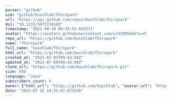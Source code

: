 ```yaml
---
parser: "github"
uid: "github/buschlab/fhirspark"
url: "https://api.github.com/repos/buschlab/fhirspark"
doi: "10.3233/SHTI210169"
timestamp: "2021-09-19 00:33:55.692571"
avatar: "https://avatars.githubusercontent.com/u/41995646?v=4"
repo_url: "https://github.com/buschlab/fhirspark"
name: "fhirspark"
full_name: "buschlab/fhirspark"
html_url: "https://github.com/buschlab/fhirspark"
created_at: "2021-02-03T09:43:58Z"
updated_at: "2021-07-08T09:41:58Z"
clone_url: "https://github.com/buschlab/fhirspark.git"
size: 880
language: "Java"
subscribers_count: 6
owner: {"html_url": "https://github.com/buschlab", "avatar_url": "https://avatars.githubusercontent.com/u/41995646?v=4", "login": "buschlab", "type": "Organization"}
date: "2023-07-15 14:22:07.673545"
---
```


